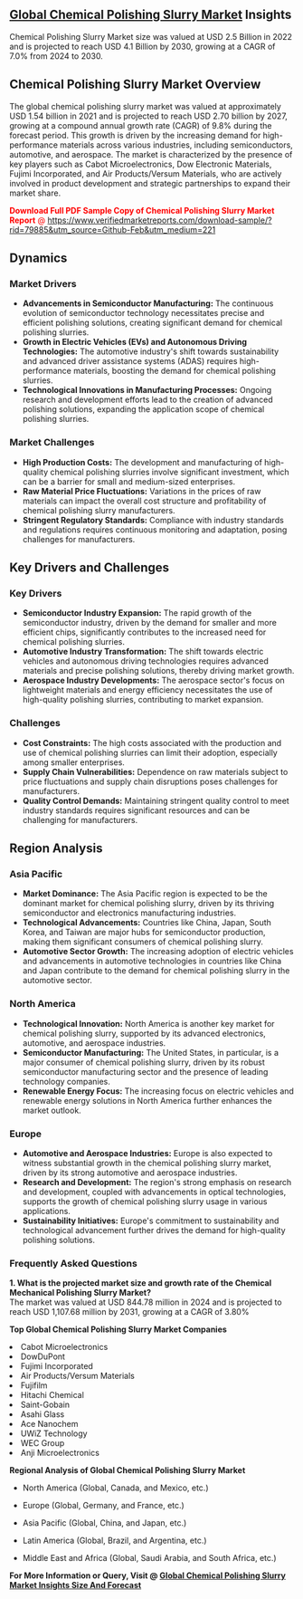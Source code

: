 <h2><a href="https://www.verifiedmarketreports.com/download-sample/?rid=79885&amp;utm_source=Github&amp;utm_medium=221" target="_blank">Global Chemical Polishing Slurry Market</a> Insights</h2><p>Chemical Polishing Slurry Market size was valued at USD 2.5 Billion in 2022 and is projected to reach USD 4.1 Billion by 2030, growing at a CAGR of 7.0% from 2024 to 2030.</p><p> <h2>Chemical Polishing Slurry Market Overview</h2> <p>The global chemical polishing slurry market was valued at approximately USD 1.54 billion in 2021 and is projected to reach USD 2.70 billion by 2027, growing at a compound annual growth rate (CAGR) of 9.8% during the forecast period. This growth is driven by the increasing demand for high-performance materials across various industries, including semiconductors, automotive, and aerospace. The market is characterized by the presence of key players such as Cabot Microelectronics, Dow Electronic Materials, Fujimi Incorporated, and Air Products/Versum Materials, who are actively involved in product development and strategic partnerships to expand their market share. </p> <p><p><span class=""><span style="color: #ff0000;"><strong>Download Full PDF Sample Copy of Chemical Polishing Slurry Market Report</strong> @ </span><a href="https://www.verifiedmarketreports.com/download-sample/?rid=79885&amp;utm_source=Github-Feb&amp;utm_medium=221" target="_blank">https://www.verifiedmarketreports.com/download-sample/?rid=79885&amp;utm_source=Github-Feb&amp;utm_medium=221</a></span></p></p> <h2>Dynamics</h2> <h3>Market Drivers</h3> <ul> <li><strong>Advancements in Semiconductor Manufacturing:</strong> The continuous evolution of semiconductor technology necessitates precise and efficient polishing solutions, creating significant demand for chemical polishing slurries. </li> <li><strong>Growth in Electric Vehicles (EVs) and Autonomous Driving Technologies:</strong> The automotive industry's shift towards sustainability and advanced driver assistance systems (ADAS) requires high-performance materials, boosting the demand for chemical polishing slurries. </li> <li><strong>Technological Innovations in Manufacturing Processes:</strong> Ongoing research and development efforts lead to the creation of advanced polishing solutions, expanding the application scope of chemical polishing slurries. </li> </ul> <h3>Market Challenges</h3> <ul> <li><strong>High Production Costs:</strong> The development and manufacturing of high-quality chemical polishing slurries involve significant investment, which can be a barrier for small and medium-sized enterprises. </li> <li><strong>Raw Material Price Fluctuations:</strong> Variations in the prices of raw materials can impact the overall cost structure and profitability of chemical polishing slurry manufacturers. </li> <li><strong>Stringent Regulatory Standards:</strong> Compliance with industry standards and regulations requires continuous monitoring and adaptation, posing challenges for manufacturers. </li> </ul> <h2>Key Drivers and Challenges</h2> <h3>Key Drivers</h3> <ul> <li><strong>Semiconductor Industry Expansion:</strong> The rapid growth of the semiconductor industry, driven by the demand for smaller and more efficient chips, significantly contributes to the increased need for chemical polishing slurries. </li> <li><strong>Automotive Industry Transformation:</strong> The shift towards electric vehicles and autonomous driving technologies requires advanced materials and precise polishing solutions, thereby driving market growth. </li> <li><strong>Aerospace Industry Developments:</strong> The aerospace sector's focus on lightweight materials and energy efficiency necessitates the use of high-quality polishing slurries, contributing to market expansion. </li> </ul> <h3>Challenges</h3> <ul> <li><strong>Cost Constraints:</strong> The high costs associated with the production and use of chemical polishing slurries can limit their adoption, especially among smaller enterprises. </li> <li><strong>Supply Chain Vulnerabilities:</strong> Dependence on raw materials subject to price fluctuations and supply chain disruptions poses challenges for manufacturers. </li> <li><strong>Quality Control Demands:</strong> Maintaining stringent quality control to meet industry standards requires significant resources and can be challenging for manufacturers. </li> </ul> <h2>Region Analysis</h2> <h3>Asia Pacific</h3> <ul> <li><strong>Market Dominance:</strong> The Asia Pacific region is expected to be the dominant market for chemical polishing slurry, driven by its thriving semiconductor and electronics manufacturing industries. </li> <li><strong>Technological Advancements:</strong> Countries like China, Japan, South Korea, and Taiwan are major hubs for semiconductor production, making them significant consumers of chemical polishing slurry. </li> <li><strong>Automotive Sector Growth:</strong> The increasing adoption of electric vehicles and advancements in automotive technologies in countries like China and Japan contribute to the demand for chemical polishing slurry in the automotive sector. </li> </ul> <h3>North America</h3> <ul> <li><strong>Technological Innovation:</strong> North America is another key market for chemical polishing slurry, supported by its advanced electronics, automotive, and aerospace industries. </li> <li><strong>Semiconductor Manufacturing:</strong> The United States, in particular, is a major consumer of chemical polishing slurry, driven by its robust semiconductor manufacturing sector and the presence of leading technology companies. </li> <li><strong>Renewable Energy Focus:</strong> The increasing focus on electric vehicles and renewable energy solutions in North America further enhances the market outlook. </li> </ul> <h3>Europe</h3> <ul> <li><strong>Automotive and Aerospace Industries:</strong> Europe is also expected to witness substantial growth in the chemical polishing slurry market, driven by its strong automotive and aerospace industries. </li> <li><strong>Research and Development:</strong> The region's strong emphasis on research and development, coupled with advancements in optical technologies, supports the growth of chemical polishing slurry usage in various applications. </li> <li><strong>Sustainability Initiatives:</strong> Europe's commitment to sustainability and technological advancement further drives the demand for high-quality polishing solutions. </li> </ul> <h3>Frequently Asked Questions</h3> <p><strong>1. What is the projected market size and growth rate of the Chemical Mechanical Polishing Slurry Market?</strong><br> The market was valued at USD 844.78 million in 2024 and is projected to reach USD 1,107.68 million by 2031, growing at a CAGR of 3.80%</p><p><strong>Top Global Chemical Polishing Slurry Market Companies</strong></p><div data-test-id=""><p><li>Cabot Microelectronics</li><li> DowDuPont</li><li> Fujimi Incorporated</li><li> Air Products/Versum Materials</li><li> Fujifilm</li><li> Hitachi Chemical</li><li> Saint-Gobain</li><li> Asahi Glass</li><li> Ace Nanochem</li><li> UWiZ Technology</li><li> WEC Group</li><li> Anji Microelectronics</li></p><div><strong>Regional Analysis of&nbsp;Global Chemical Polishing Slurry Market</strong></div><ul><li dir="ltr"><p dir="ltr">North America&nbsp;(Global, Canada, and Mexico, etc.)</p></li><li dir="ltr"><p dir="ltr">Europe (Global, Germany, and France, etc.)</p></li><li dir="ltr"><p dir="ltr">Asia Pacific&nbsp;(Global, China, and Japan, etc.)</p></li><li dir="ltr"><p dir="ltr">Latin America&nbsp;(Global, Brazil, and Argentina, etc.)</p></li><li dir="ltr">Middle East and Africa&nbsp;(Global, Saudi Arabia, and South Africa, etc.)</li></ul><p><strong>For More Information or Query, Visit @&nbsp;</strong><strong><a href="https://www.verifiedmarketreports.com/product/global-chemical-polishing-slurry-market-growth-2019-2024/?utm_source=Github&amp;utm_medium=221" target="_blank">Global Chemical Polishing Slurry Market Insights Size And Forecast</a></strong></p></div>
